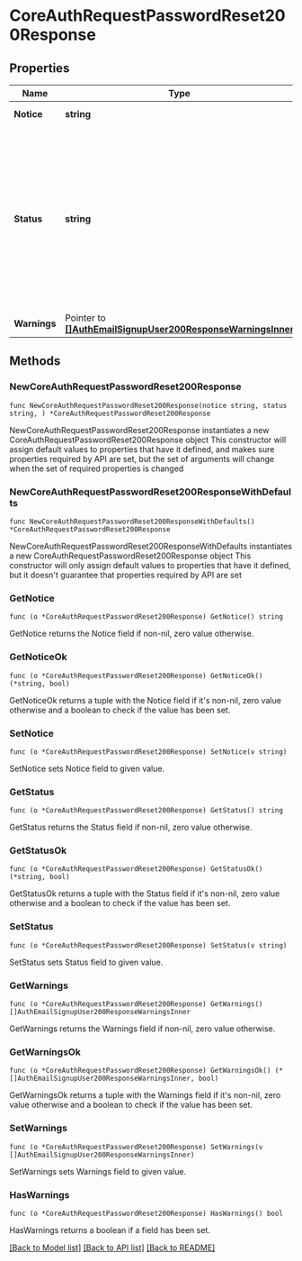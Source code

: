 # CoreAuthRequestPasswordReset200Response

## Properties

Name | Type | Description | Notes
------------ | ------------- | ------------- | -------------
**Notice** | **string** | Important information for the user about the process. | [default to "null"]
**Status** | **string** | The returned status of the process:                     dataerror: Error in the sent data (username or email). More information in warnings field.                     emailpasswordconfirmmaybesent: Email sent or not (depends on user found in database).                     emailpasswordconfirmnotsent: Failure, user not found.                     emailpasswordconfirmnoemail: Failure, email not found.                     emailalreadysent: Email already sent.                     emailpasswordconfirmsent: User pending confirmation.                     emailresetconfirmsent: Email sent.                  | [default to "null"]
**Warnings** | Pointer to [**[]AuthEmailSignupUser200ResponseWarningsInner**](AuthEmailSignupUser200ResponseWarningsInner.md) |  | [optional] 

## Methods

### NewCoreAuthRequestPasswordReset200Response

`func NewCoreAuthRequestPasswordReset200Response(notice string, status string, ) *CoreAuthRequestPasswordReset200Response`

NewCoreAuthRequestPasswordReset200Response instantiates a new CoreAuthRequestPasswordReset200Response object
This constructor will assign default values to properties that have it defined,
and makes sure properties required by API are set, but the set of arguments
will change when the set of required properties is changed

### NewCoreAuthRequestPasswordReset200ResponseWithDefaults

`func NewCoreAuthRequestPasswordReset200ResponseWithDefaults() *CoreAuthRequestPasswordReset200Response`

NewCoreAuthRequestPasswordReset200ResponseWithDefaults instantiates a new CoreAuthRequestPasswordReset200Response object
This constructor will only assign default values to properties that have it defined,
but it doesn't guarantee that properties required by API are set

### GetNotice

`func (o *CoreAuthRequestPasswordReset200Response) GetNotice() string`

GetNotice returns the Notice field if non-nil, zero value otherwise.

### GetNoticeOk

`func (o *CoreAuthRequestPasswordReset200Response) GetNoticeOk() (*string, bool)`

GetNoticeOk returns a tuple with the Notice field if it's non-nil, zero value otherwise
and a boolean to check if the value has been set.

### SetNotice

`func (o *CoreAuthRequestPasswordReset200Response) SetNotice(v string)`

SetNotice sets Notice field to given value.


### GetStatus

`func (o *CoreAuthRequestPasswordReset200Response) GetStatus() string`

GetStatus returns the Status field if non-nil, zero value otherwise.

### GetStatusOk

`func (o *CoreAuthRequestPasswordReset200Response) GetStatusOk() (*string, bool)`

GetStatusOk returns a tuple with the Status field if it's non-nil, zero value otherwise
and a boolean to check if the value has been set.

### SetStatus

`func (o *CoreAuthRequestPasswordReset200Response) SetStatus(v string)`

SetStatus sets Status field to given value.


### GetWarnings

`func (o *CoreAuthRequestPasswordReset200Response) GetWarnings() []AuthEmailSignupUser200ResponseWarningsInner`

GetWarnings returns the Warnings field if non-nil, zero value otherwise.

### GetWarningsOk

`func (o *CoreAuthRequestPasswordReset200Response) GetWarningsOk() (*[]AuthEmailSignupUser200ResponseWarningsInner, bool)`

GetWarningsOk returns a tuple with the Warnings field if it's non-nil, zero value otherwise
and a boolean to check if the value has been set.

### SetWarnings

`func (o *CoreAuthRequestPasswordReset200Response) SetWarnings(v []AuthEmailSignupUser200ResponseWarningsInner)`

SetWarnings sets Warnings field to given value.

### HasWarnings

`func (o *CoreAuthRequestPasswordReset200Response) HasWarnings() bool`

HasWarnings returns a boolean if a field has been set.


[[Back to Model list]](../README.md#documentation-for-models) [[Back to API list]](../README.md#documentation-for-api-endpoints) [[Back to README]](../README.md)


